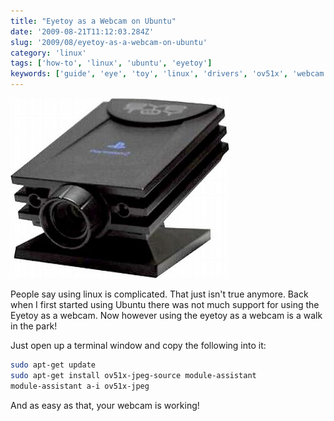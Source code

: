 ```yaml
---
title: "Eyetoy as a Webcam on Ubuntu"
date: '2009-08-21T11:12:03.284Z'
slug: '2009/08/eyetoy-as-a-webcam-on-ubuntu'
category: 'linux'
tags: ['how-to', 'linux', 'ubuntu', 'eyetoy']
keywords: ['guide', 'eye', 'toy', 'linux', 'drivers', 'ov51x', 'webcam']
---
```

![EyeToy.png](images/eyetoy.jpg)

People say using linux is complicated. That just isn't true anymore. Back when I first started using Ubuntu there was not much support for using the Eyetoy as a webcam. Now however using the eyetoy as a webcam is a walk in the park!

Just open up a terminal window and copy the following into it:

```bash
sudo apt-get update
sudo apt-get install ov51x-jpeg-source module-assistant
module-assistant a-i ov51x-jpeg
```

And as easy as that, your webcam is working!